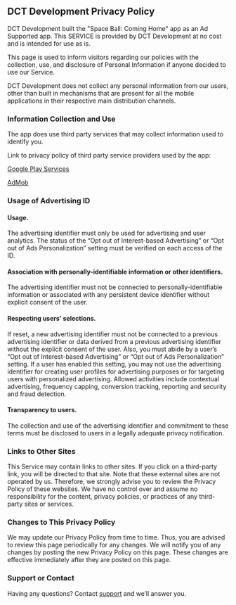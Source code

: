 ## DCT Development Privacy Policy

DCT Development built the "Space Ball: Coming Home" app as an Ad Supported app. This SERVICE is provided by DCT Development at no cost and is intended for use as is.

This page is used to inform visitors regarding our policies with the collection, use, and disclosure of Personal Information if anyone decided to use our Service.

DCT Development does not collect any personal information from our users, other than built in mechanisms that are present for all the mobile applications in their respective main distribution channels.

### Information Collection and Use

The app does use third party services that may collect information used to identify you.

Link to privacy policy of third party service providers used by the app:

[Google Play Services](https://www.google.com/policies/privacy/)

[AdMob](https://support.google.com/admob/answer/6128543?hl=en)

### Usage of Advertising ID

#### Usage.
The advertising identifier must only be used for advertising and user analytics. The status of the “Opt out of Interest-based Advertising” or “Opt out of Ads Personalization” setting must be verified on each access of the ID.
#### Association with personally-identifiable information or other identifiers.
The advertising identifier must not be connected to personally-identifiable information or associated with any persistent device identifier without explicit consent of the user.
#### Respecting users’ selections.
If reset, a new advertising identifier must not be connected to a previous advertising identifier or data derived from a previous advertising identifier without the explicit consent of the user. Also, you must abide by a user’s “Opt out of Interest-based Advertising” or “Opt out of Ads Personalization” setting. If a user has enabled this setting, you may not use the advertising identifier for creating user profiles for advertising purposes or for targeting users with personalized advertising. Allowed activities include contextual advertising, frequency capping, conversion tracking, reporting and security and fraud detection.
#### Transparency to users.
The collection and use of the advertising identifier and commitment to these terms must be disclosed to users in a legally adequate privacy notification.

### Links to Other Sites

This Service may contain links to other sites. If you click on a third-party link, you will be directed to that site. Note that these external sites are not operated by us. Therefore, we strongly advise you to review the Privacy Policy of these websites. We have no control over and assume no responsibility for the content, privacy policies, or practices of any third-party sites or services.

### Changes to This Privacy Policy

We may update our Privacy Policy from time to time. Thus, you are advised to review this page periodically for any changes. We will notify you of any changes by posting the new Privacy Policy on this page. These changes are effective immediately after they are posted on this page.

### Support or Contact

Having any questions? Сontact [support](mailto:dct.games.creators@gmail.com) and we’ll answer you.
